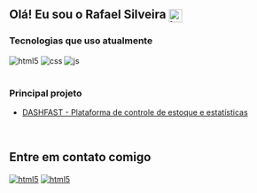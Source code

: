 ## Olá! Eu sou o Rafael Silveira <img align="center" width="24" alt="html5" src="https://c.tenor.com/WXJXOkgr5FoAAAAj/smiley-emoji.gif" />

### Tecnologias que uso atualmente

<div style="display: inline_block">
  <img align="center" alt="html5" src="https://img.shields.io/badge/HTML5-E34F26?style=for-the-badge&logo=html5&logoColor=white" />
  <img align="center" alt="css" src="https://img.shields.io/badge/CSS3-1572B6?style=for-the-badge&logo=css3&logoColor=white" />
  <img align="center" alt="js" src="https://img.shields.io/badge/JavaScript-F7DF1E?style=for-the-badge&logo=javascript&logoColor=black" />
</div><br/>

### Principal projeto

- [ DASHFAST - Plataforma de controle de estoque e estatísticas ](https://dashfast.netlify.app)<br/>
<br/>

## Entre em contato comigo

<div style="display: inline_block">
<a href="mailto:Rafaellsilveira1357@gmail.com"><img align="center" alt="html5" src="https://img.shields.io/badge/Gmail-D14836?style=for-the-badge&logo=gmail&logoColor=white" /></a>
<a href="https://www.linkedin.com/in/rafael-silveira-4b8368219/"><img align="center" alt="html5" src="https://img.shields.io/badge/LinkedIn-0077B5?style=for-the-badge&logo=linkedin&logoColor=white" /></a>
</div>
